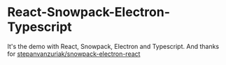React-Snowpack-Electron-Typescript
====
It's the demo with React, Snowpack, Electron and Typescript. And thanks for [stepanvanzuriak/snowpack-electron-react](https://github.com/stepanvanzuriak/snowpack-electron-react)